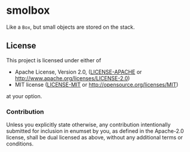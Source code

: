 # smolbox
Like a `Box`, but small objects are stored on the stack.

## License

This project is licensed under either of

 * Apache License, Version 2.0, ([LICENSE-APACHE](LICENSE-APACHE) or
   http://www.apache.org/licenses/LICENSE-2.0)
 * MIT license ([LICENSE-MIT](LICENSE-MIT) or
   http://opensource.org/licenses/MIT)

at your option.

### Contribution

Unless you explicitly state otherwise, any contribution intentionally submitted
for inclusion in enumset by you, as defined in the Apache-2.0 license, shall be
dual licensed as above, without any additional terms or conditions.